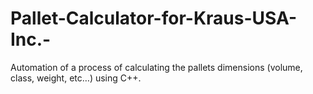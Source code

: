 # Pallet-Calculator-for-Kraus-USA-Inc.-
Automation of a process of calculating the pallets dimensions (volume, class, weight, etc…) using C++.
